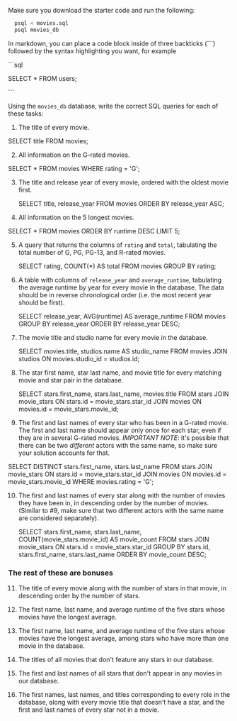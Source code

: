 Make sure you download the starter code and run the following:

```sh
  psql < movies.sql
  psql movies_db
```

In markdown, you can place a code block inside of three backticks (```) followed by the syntax highlighting you want, for example

\```sql

SELECT \* FROM users;

\```

Using the `movies_db` database, write the correct SQL queries for each of these tasks:

1.  The title of every movie.

SELECT title FROM movies;

2.  All information on the G-rated movies.

SELECT * FROM movies WHERE rating = 'G';

3.  The title and release year of every movie, ordered with the
    oldest movie first.

    SELECT title, release_year FROM movies ORDER BY release_year ASC;
    
4.  All information on the 5 longest movies.

SELECT * FROM movies ORDER BY runtime DESC LIMIT 5;

5.  A query that returns the columns of `rating` and `total`, tabulating the
    total number of G, PG, PG-13, and R-rated movies.

    SELECT rating, COUNT(*) AS total FROM movies GROUP BY rating;

6.  A table with columns of `release_year` and `average_runtime`,
    tabulating the average runtime by year for every movie in the database. The data should be in reverse chronological order (i.e. the most recent year should be first).

    SELECT release_year, AVG(runtime) AS average_runtime FROM movies GROUP BY release_year ORDER BY release_year DESC;

7.  The movie title and studio name for every movie in the
    database.

    SELECT movies.title, studios.name AS studio_name
    FROM movies
    JOIN studios ON movies.studio_id = studios.id;

8.  The star first name, star last name, and movie title for every
    matching movie and star pair in the database.

    SELECT stars.first_name, stars.last_name, movies.title
    FROM stars
    JOIN movie_stars ON stars.id = movie_stars.star_id
    JOIN movies ON movies.id = movie_stars.movie_id;

9.  The first and last names of every star who has been in a G-rated movie. The first and last name should appear only once for each star, even if they are in several G-rated movies. *IMPORTANT NOTE*: it's possible that there can be two *different* actors with the same name, so make sure your solution accounts for that.

SELECT DISTINCT stars.first_name, stars.last_name
FROM stars
JOIN movie_stars ON stars.id = movie_stars.star_id
JOIN movies ON movies.id = movie_stars.movie_id
WHERE movies.rating = 'G';

10. The first and last names of every star along with the number
    of movies they have been in, in descending order by the number of movies. (Similar to #9, make sure
    that two different actors with the same name are considered separately).

    SELECT stars.first_name, stars.last_name, COUNT(movie_stars.movie_id) AS movie_count
    FROM stars
    JOIN movie_stars ON stars.id = movie_stars.star_id
    GROUP BY stars.id, stars.first_name, stars.last_name
    ORDER BY movie_count DESC;

### The rest of these are bonuses

11. The title of every movie along with the number of stars in
    that movie, in descending order by the number of stars.

12. The first name, last name, and average runtime of the five
    stars whose movies have the longest average.

13. The first name, last name, and average runtime of the five
    stars whose movies have the longest average, among stars who have more than one movie in the database.

14. The titles of all movies that don't feature any stars in our
    database.

15. The first and last names of all stars that don't appear in any movies in our database.

16. The first names, last names, and titles corresponding to every
    role in the database, along with every movie title that doesn't have a star, and the first and last names of every star not in a movie.
